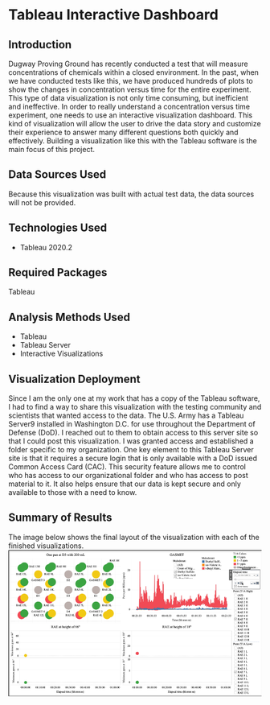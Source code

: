 # Tableau Interactive Dashboard  

## Introduction  
Dugway Proving Ground has recently conducted a test that will measure concentrations of chemicals within a closed environment.  In the past, when we have conducted tests like this, we have produced hundreds of plots to show the changes in concentration versus time for the entire experiment.  This type of data visualization is not only time consuming, but inefficient and ineffective.  In order to really understand a concentration versus time experiment, one needs to use an interactive visualization dashboard.  This kind of visualization will allow the user to drive the data story and customize their experience to answer many different questions both quickly and effectively.  Building a visualization like this with the Tableau software is the main focus of this project.  

## Data Sources Used  
Because this visualization was built with actual test data, the data sources will not be provided.  

## Technologies Used  
* Tableau 2020.2  

## Required Packages
Tableau  

## Analysis Methods Used  
* Tableau  
* Tableau Server  
* Interactive Visualizations  

## Visualization Deployment  
Since I am the only one at my work that has a copy of the Tableau software, I had to find a way to share this visualization with the testing community and scientists that wanted access to the data.  The U.S. Army has a Tableau Server9 installed in Washington D.C. for use throughout the Department of Defense (DoD).  I reached out to them to obtain access to this server site so that I could post this visualization.  I was granted access and established a folder specific to my organization.  One key element to this Tableau Server site is that it requires a secure login that is only available with a DoD issued Common Access Card (CAC).  This security feature allows me to control who has access to our organizational folder and who has access to post material to it.  It also helps ensure that our data is kept secure and only available to those with a need to know.  

## Summary of Results  
The image below shows the final layout of the visualization with each of the finished visualizations.  
![](Picture1.png)
